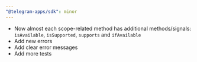 ```yaml
---
"@telegram-apps/sdk": minor
---
```


- Now almost each scope-related method has additional methods/signals: `isAvailable`, `isSupported`, `supports` and `ifAvailable`
- Add new errors
- Add clear error messages
- Add more tests
